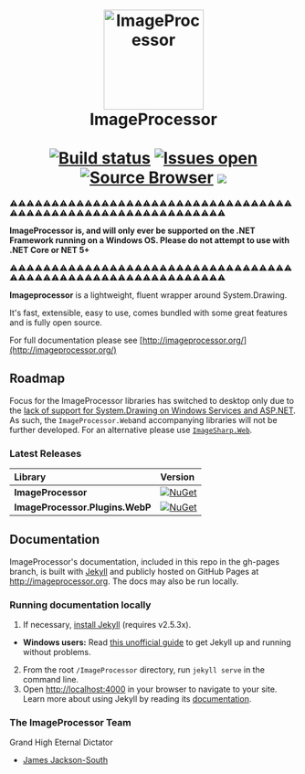 <h1 align="center">
    <img src="https://raw.githubusercontent.com/JimBobSquarePants/ImageProcessor/develop/build/icons/imageprocessor-logo-256.png" alt="ImageProcessor" width="175"/>
    <br>
    ImageProcessor
    <br>
    <br>
    <a href="https://ci.appveyor.com/project/JamesSouth/imageprocessor/branch/develop" rel="nofollow"><img src="https://ci.appveyor.com/api/projects/status/8ypr7527dnao04yr/branch/develop?svg=true" alt="Build status" data-canonical-src="https://ci.appveyor.com/api/projects/status/8ypr7527dnao04yr/branch/Framework?svg=true" style="max-width:100%;"></a>
<a href="https://huboard.com/JimBobSquarePants/ImageProcessor/" rel="nofollow"><img src="https://img.shields.io/github/issues-raw/JimBobSquarePants/imageprocessor.svg" alt="Issues open" style="max-width:100%;"></a>
<a href="http://sourcebrowser.io/Browse/JimBobSquarePants/ImageProcessor/" rel="nofollow"><img src="https://img.shields.io/badge/Browse-Source-green.svg" alt="Source Browser" style="max-width:100%;"></a>
<a href="https://gitter.im/JimBobSquarePants/ImageProcessor?utm_source=badge&amp;utm_medium=badge&amp;utm_campaign=pr-badge&amp;utm_content=badge" rel="nofollow"><img src="https://badges.gitter.im/Join%20Chat.svg" style="max-width:100%;"></a>
</h1>

⚠️⚠️⚠️⚠️⚠️⚠️⚠️⚠️⚠️⚠️⚠️⚠️⚠️⚠️⚠️⚠️⚠️⚠️⚠️⚠️⚠️⚠️⚠️⚠️⚠️⚠️⚠️⚠️⚠️⚠️⚠️⚠️⚠️⚠️⚠️⚠️⚠️⚠️⚠️⚠️⚠️⚠️⚠️⚠️⚠️⚠️⚠️⚠️⚠️⚠️⚠️⚠️⚠️⚠️⚠️⚠️⚠️⚠️⚠️⚠️

**ImageProcessor is, and will only ever be supported on the .NET Framework running on a Windows OS. Please do not attempt to use with .NET Core or NET 5+**

⚠️⚠️⚠️⚠️⚠️⚠️⚠️⚠️⚠️⚠️⚠️⚠️⚠️⚠️⚠️⚠️⚠️⚠️⚠️⚠️⚠️⚠️⚠️⚠️⚠️⚠️⚠️⚠️⚠️⚠️⚠️⚠️⚠️⚠️⚠️⚠️⚠️⚠️⚠️⚠️⚠️⚠️⚠️⚠️⚠️⚠️⚠️⚠️⚠️⚠️⚠️⚠️⚠️⚠️⚠️⚠️⚠️⚠️⚠️⚠️

**Imageprocessor** is a lightweight, fluent wrapper around System.Drawing.

It's fast, extensible, easy to use, comes bundled with some great features and is fully open source.

For full documentation please see [http://imageprocessor.org/](http://imageprocessor.org/)

## Roadmap
Focus for the ImageProcessor libraries has switched to desktop only due to the [lack of support for System.Drawing on Windows Services and ASP.NET](https://docs.microsoft.com/en-us/dotnet/api/system.drawing?view=netframework-4.8#remarks). As such, the `ImageProcessor.Web`and accompanying libraries will not be further developed. For an alternative please use [`ImageSharp.Web`](https://github.com/SixLabors/ImageSharp.Web).

### Latest Releases
| Library                                       | Version                                                                                                                                                       |
| :-------------------------------------------- | :------------------------------------------------------------------------------------------------------------------------------------------------------------ |
| **ImageProcessor**                            | [![NuGet](https://buildstats.info/nuget/ImageProcessor)](https://www.nuget.org/packages/ImageProcessor)                                                       |
| **ImageProcessor.Plugins.WebP**               | [![NuGet](https://buildstats.info/nuget/ImageProcessor.Plugins.WebP)](https://www.nuget.org/packages/ImageProcessor.Plugins.WebP)                             |


## Documentation

ImageProcessor's documentation, included in this repo in the gh-pages branch, is built with [Jekyll](http://jekyllrb.com) and publicly hosted on GitHub Pages at <http://imageprocessor.org>. The docs may also be run locally.

### Running documentation locally
1. If necessary, [install Jekyll](http://jekyllrb.com/docs/installation) (requires v2.5.3x).
  - **Windows users:** Read [this unofficial guide](https://github.com/juthilo/run-jekyll-on-windows/) to get Jekyll up and running without problems. 
2. From the root `/ImageProcessor` directory, run `jekyll serve` in the command line.
3. Open <http://localhost:4000> in your browser to navigate to your site.
Learn more about using Jekyll by reading its [documentation](http://jekyllrb.com/docs/home/).

### The ImageProcessor Team

Grand High Eternal Dictator
- [James Jackson-South](https://github.com/jimbobsquarepants)
